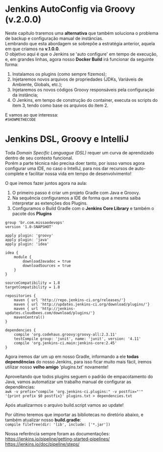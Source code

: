 # Jenkins AutoConfig via Groovy (v.2.0.0) 
Neste capítulo traremos uma **alternativa** que também soluciona o problema de backup e configuração manual de instâncias.  
Lembrando que esta abordagem se sobrepõe a estratégia anterior, aquela em que criamos na **v.1.0.0**.  
O objetivo aqui é que o Jenkins se 'auto configure' em tempo de execução, e, em grandes linhas, agora nosso **Docker Build** irá funcionar da seguinte forma:  
1.  Instalamos os plugins (como sempre fizemos);   
2.  Injetaremos novos arquivos de propriedades (JDKs, Variáveis de Ambiente, Globals, etc.);  
3.  Injetaremos os novos códigos Groovy responsáveis pela configuração da instância;  
4.  O Jenkins, em tempo de construção do container, executa os scripts do item 3, tendo como base os arquivos do item 2.  
  
E vamos ao que interessa:  
`#SHOWMETHECODE`  

# Jenkins DSL, Groovy e IntelliJ
Toda *Domain Specific Languague (DSL)* requer um curva de aprendizado dentro de seu contexto funcional.  
Porém a parte técnica não precisa doer tanto, por issso vamos agora configurar uma IDE, no caso o IntelliJ, para nos dar recursos de auto-complete e facilitar nossa vida em tempo de desenvolvimento!  
  
O que iremos fazer juntos agora na aula:
1.  O primeiro passo é criar um projeto Gradle com Java e Groovy.
2.  Na sequência configuramos a IDE de forma que a mesma saiba interpretar as extenções dos Plugins.
3.  Configuramos o Build Gradle com o **Jenkins Core Library** e também o pacote dos **Plugins**  

```
group 'br.com.missaodevops'
version '1.0-SNAPSHOT'

apply plugin: 'groovy'
apply plugin: 'java'
apply plugin: 'idea'

idea {
    module {
        downloadJavadoc = true
        downloadSources = true
    }
}

sourceCompatibility = 1.8
targetCompatibility = 1.8

repositories {
    maven { url 'http://repo.jenkins-ci.org/releases/'}
    maven { url 'http://updates.jenkins-ci.org/download/plugins/'}
    maven { url 'http://jenkins-updates.cloudbees.com/download/plugins/'}
    mavenCentral()
}

dependencies {
    compile 'org.codehaus.groovy:groovy-all:2.3.11'
    testCompile group: 'junit', name: 'junit', version: '4.11'
    compile 'org.jenkins-ci.main:jenkins-core:2.45'
}
```  

Agora iremos dar um up em nosso Gradle, informando a ele **todas dependências** do nosso Jenkins, para isso ficar muito mais fácil, iremos utilizar nosso **velho amigo** 'plugins.txt' novamente!  

Aproveitando que todos plugins seguem o padrão de empacotamento do Java, vamos automatizar um trabalho manual de configurar as dependências:  
`awk -v prefix="compile 'org.jenkins-ci.plugins:" -v postfix="'" '{print prefix $0 postfix}' plugins.txt > dependencies.txt`  
  
Após atualizarmos o arquivo build.script vamos ao update!  

Por último teremos que importar as bibliotecas no diretório abaixo, e também atualizar nosso **build.gradle**:   
`compile fileTree(dir: 'lib', include: ['*.jar'])`  

Nossa referência sempre foram as documentações: 
https://jenkins.io/pipeline/getting-started-pipelines/   
https://jenkins.io/doc/pipeline/steps/  
